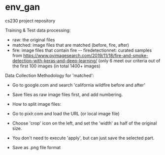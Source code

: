 # env_gan
cs230 project repository

Training & Test data processing:
- raw: the original files
- matched: image files that are matched (before, fire, after)
- fire: image files that contain fire
-- firedetectionnet: curated samples from
https://www.pyimagesearch.com/2019/11/18/fire-and-smoke-detection-with-keras-and-deep-learning/ (only 6 meet our criteria out of the first 100 images (in total 1400+ images)

Data Collection Methodology for 'matched':
- Go to google.com and search 'california wildfire before and after'
- Save files as raw image files first, and add numbering.

- How to split image files:
- Go to pixlr.com and load the URL (or local image file)
- Choose 'crop' icon on the left, and set the 'width' as half of the original
  size.
- You don't need to execute 'apply', but can just save the selected part.
- Save as .png file format

